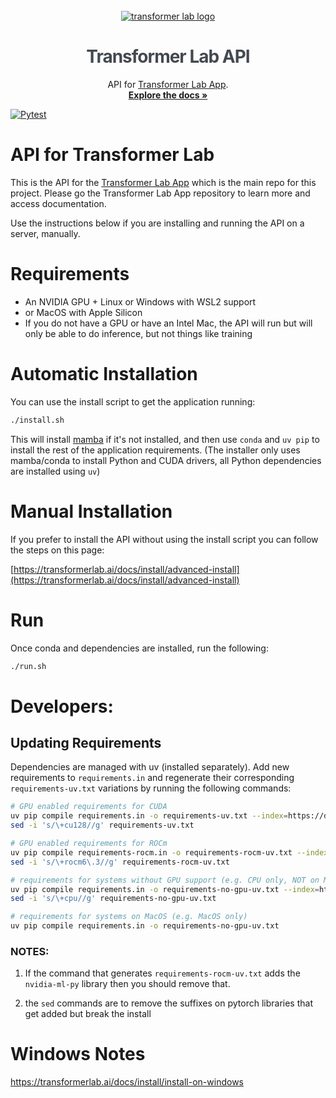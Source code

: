 <!-- PROJECT LOGO -->
<br />
<div align="center">
  <a href="https://transformerlab.ai"><picture>
    <source media="(prefers-color-scheme: dark)" srcset="https://raw.githubusercontent.com/transformerlab/transformerlab-app/refs/heads/main/assets/Transformer-Lab_Logo_Reverse.svg">
    <source media="(prefers-color-scheme: light)" srcset="https://raw.githubusercontent.com/transformerlab/transformerlab-app/refs/heads/main/assets/Transformer-Lab_Logo.svg">
    <img alt="transformer lab logo" src="https://raw.githubusercontent.com/transformerlab/transformerlab-app/refs/heads/main/assets/Transformer-Lab_Logo.svg" style="max-width: 650px">
  </picture></a>

  <h1 align="center" style="color: rgb(68, 73, 80); letter-spacing: -1px">Transformer Lab API</h1>

  <p align="center">
    API for <a href="http://github.com/transformerlab/transformerlab-app">Transformer Lab App</a>.
    <br />
    <a href="https://transformerlab.ai/docs/intro"><strong>Explore the docs »</strong></a>
  </p>
</div>

[![Pytest](https://github.com/transformerlab/transformerlab-api/actions/workflows/pytest.yml/badge.svg)](https://github.com/transformerlab/transformerlab-api/actions/workflows/pytest.yml)

# API for Transformer Lab

This is the API for the [Transformer Lab App](https://github.com/transformerlab/transformerlab-app) which is the main repo for this project. Please go the Transformer Lab App repository to learn more and access documentation.

Use the instructions below if you are installing and running the API on a server, manually.

# Requirements

- An NVIDIA GPU + Linux or Windows with WSL2 support
- or MacOS with Apple Silicon
- If you do not have a GPU or have an Intel Mac, the API will run but will only be able to do inference, but not things like training

# Automatic Installation

You can use the install script to get the application running:

```bash
./install.sh
```

This will install [mamba](https://mamba.readthedocs.io/en/latest/user_guide/mamba.html#mamba) if it's not installed, and then use `conda` and `uv pip` to install the rest of the application requirements. (The installer only uses mamba/conda to install Python and CUDA drivers, all Python dependencies are installed using `uv`)

# Manual Installation

If you prefer to install the API without using the install script you can follow the steps on this page:

[https://transformerlab.ai/docs/install/advanced-install](https://transformerlab.ai/docs/install/advanced-install)

# Run

Once conda and dependencies are installed, run the following:

```bash
./run.sh
```

# Developers:

## Updating Requirements

Dependencies are managed with uv (installed separately). Add new requirements to `requirements.in` and regenerate their corresponding `requirements-uv.txt` variations by running the following commands:

```bash
# GPU enabled requirements for CUDA
uv pip compile requirements.in -o requirements-uv.txt --index=https://download.pytorch.org/whl/cu128
sed -i 's/\+cu128//g' requirements-uv.txt

# GPU enabled requirements for ROCm
uv pip compile requirements-rocm.in -o requirements-rocm-uv.txt --index=https://download.pytorch.org/whl/rocm6.3
sed -i 's/\+rocm6\.3//g' requirements-rocm-uv.txt

# requirements for systems without GPU support (e.g. CPU only, NOT on MacOS)
uv pip compile requirements.in -o requirements-no-gpu-uv.txt --index=https://download.pytorch.org/whl/cpu
sed -i 's/\+cpu//g' requirements-no-gpu-uv.txt

# requirements for systems on MacOS (e.g. MacOS only)
uv pip compile requirements.in -o requirements-no-gpu-uv.txt
```

### NOTES:

1. If the command that generates `requirements-rocm-uv.txt` adds the `nvidia-ml-py` library then you should remove that.

2. the `sed` commands are to remove the suffixes on pytorch libraries that get added but break the install

# Windows Notes

https://transformerlab.ai/docs/install/install-on-windows
